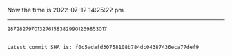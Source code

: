 Now the time is 2022-07-12 14:25:22 pm

---

<small>2872827970132761583829901269853017</small>

```txt

Latest commit SHA is: f0c5adafd30758108b784dc04387436eca77def9
```
